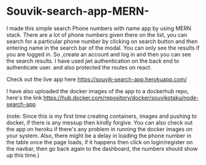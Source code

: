 # Souvik-search-app-MERN-
I made this simple search Phone numbers with name app by using MERN stack. There are a lot of phone numbers given there on the list, you can search for a particular phone number by clicking on search button and then entering name in the search bar of the modal. You can only see the results if you are logged in. So ,create an account and log in and then you can see the search results. I have used jwt authentication on the back end to authenticate user. and also protected the routes on react.


Check out the live app here
https://souvik-search-app.herokuapp.com/

I have also uploaded the docker images of the app to a dockerhub repo, here's the link
https://hub.docker.com/repository/docker/souvikotaku/node-search-app

(note: Since this is my first time creating containers, images and pushing to docker, if there is any messup then kindly forgive. You can also check out the app on heroku if there's any problem in running the docker images on your system. Also, there might be a delay in loading the phone number in the table once the page loads, if it happens then click on login/register on the navbar, then go back again to the dashboard, the numbers should show up this time.)

